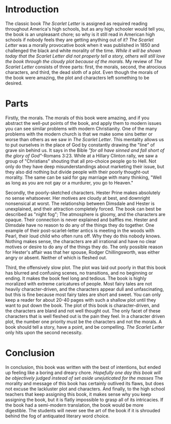 # Introduction

The classic book _The Scarlet Letter_ is assigned as required reading throughout America's high schools, but as any high schooler would tell you, the book is an unpleasant chore; so why is it still read in American high schools if nobody feels they are getting anything out of it?  _The Scarlet Letter_ was a morally provocative book when it was published in 1850 and challenged the black and white morality of the time.  *While it will be shown today that the Scarlet Letter did not properly tell a story, others will still love the book through the cloudy plot because of the morals.* My review of _The Scarlet Letter_ consists of three parts: first, the morals, second, the atrocious characters, and third, the dead sloth of a plot. Even though the morals of the book were amazing, the plot and characters left something to be desired.
 
# Parts

Firstly, the morals. The morals of this book were amazing, and if you abstract the well-put points of the book, and apply them to modern issues you can see similar problems with modern Christianity. One of the many problems with the modern church is that we make some sins better or worse than others as we saw in _The Scarlet Letter_. This mentality allows us to put ourselves in the place of God by constantly drawing the "line" of grave sin behind us. It says in the Bible _"for all have sinned and fall short of the glory of God"_-Romans 3:23. While at a Hillary Clinton rally, we saw a group of "Christians" shouting that all pro-choice people go to Hell. Not only do they have deep misunderstandings about marketing their issue, but they also did nothing but divide people with their poorly thought-out morality. The same can be said for gay marriage with many thinking, "Well as long as you are not gay or a murdurer, you go to Heaven."

Secondly, the poorly-sketched characters. Hester Prine makes absolutely no sense whatsoever. Her motives are cloudy at best, and downright nonsensical at worst. The relationship between Dimsdale and Hester is unexplained, and their attraction completely forced. The book can best be described as "night fog"; The atmosphere is gloomy, and the characters are opaque.  Their connection is never explained and baffles me. Hester and Dimsdale have no reason to do any of the things they do together. One example of their post-scarlet-letter antics is meeting in the woods with Pearl, their loud child who often runs off. Why they do this nobody knows. Nothing makes sense, the characters are all irrational and have no clear motives or desire to do any of the things they do. The only possible reason for Hester's affair was that her spouse, Rodger Chillingsworth, was either angry or absent. Neither of which is fleshed out.

Third, the offensively slow plot. The plot was laid out poorly in that this book has blurred and confusing scenes, no transitions, and no beginning or ending. It makes the book feel long and tedious. The book is highly moralized with extreme caricatures of people. Most fairy tales are not heavily character-driven, and the characters appear dull and unfascinating, but this is fine because most fairy tales are short and sweet. You can only keep a reader for about 20-40 pages with such a shallow plot until they want to put down the book. The plot of this book is character-driven, and the characters are bland and not well thought out. The only facet of these characters that is well fleshed out is the pain they feel. In a character driven plot, the number one priority must be the characters and not the morals. A book should tell a story, have a point, and be compelling. _The Scarlet Letter_ only hits upon the second necessity.

# Conclusion

In conclusion, this book was written with the best of intentions, but ended up feeling like a boring and dreary chore. *Hopefully one day this book will be objectively judged instead of set aside unejuticated for the masses* The morality and message of this book has certainly outlived its flaws, but does not excuse the lackluster plot and characters. And finally, to the high school teachers that keep assigning this book, it makes sense why you keep assigning the book, but it is flatly impossible to grasp all of its intricacies. If the book had a semi-modern translation, the book would be more digestible. The students will never see the art of the book if it is shrouded behind the fog of antiquated literary word choice. 
